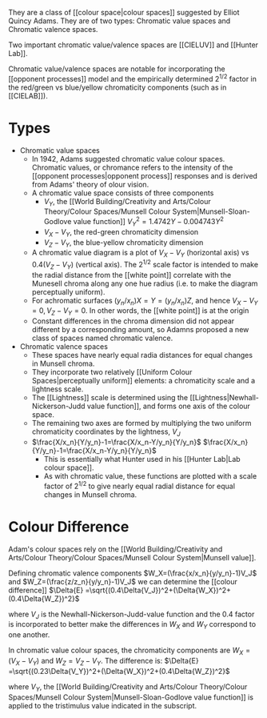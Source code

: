 They are a class of [[colour space|colour spaces]] suggested by Elliot Quincy Adams. They are of two types: Chromatic value spaces and Chromatic valence spaces.

Two important chromatic value/valence spaces are [[CIELUV]] and [[Hunter Lab]].

Chromatic value/valence spaces are notable for incorporating the [[opponent processes]] model and the empirically determined $2^{1/2}$ factor in the red/green vs blue/yellow chromaticity components (such as in [[CIELAB]]).

# Types
- Chromatic value spaces
	- In 1942, Adams suggested chromatic value colour spaces. Chromatic values, or chromance refers to the intensity of the [[opponent processes|opponent process]] responses and is derived from Adams' theory of olour vision.
	- A chromatic value space consists of three components
		- $V_Y$, the [[World Building/Creativity and Arts/Colour Theory/Colour Spaces/Munsell Colour System|Munsell-Sloan-Godlove value function]]
		  $V_Y^2=1.4742Y-0.004743Y^2$
		- $V_X-V_Y$, the red-green chromaticity dimension
		- $V_Z-V_Y$, the blue-yellow chromaticity dimension
	- A chromatic value diagram is a plot of $V_X-V_Y$ (horizontal axis) vs $0.4(V_Z-V_Y)$ (vertical axis). The $2^{1/2}$ scale factor is intended to make the radial distance from the [[white point]] correlate with the Munesell chroma along any one hue radius (i.e. to make the diagram perceptually uniform).
	- For achromatic surfaces $(y_n/x_n)X=Y=(y_n/x_n)Z$, and hence $V_X-V_Y=0, V_Z-V_Y=0$. In other words, the [[white point]] is at the origin
	- Constant differences in the chroma dimension did not appear different by a corresponding amount, so Adamns proposed a new class of spaces named chromatic valence.
- Chromatic valence spaces
	- These spaces have nearly equal radia distances for equal changes in Munsell chroma.
	- They incorporate two relatively [[Uniform Colour Spaces|perceptually uniform]] elements: a chromaticity scale and a lightness scale.
	- The [[Lightness]] scale is determined using the [[Lightness|Newhall-Nickerson-Judd value function]], and forms one axis of the colour space.
	- The remaining two axes are formed by multiplying the two uniform chromaticity coordinates by the lightness, $V_J$
	- $\frac{X/x_n}{Y/y_n}-1=\frac{X/x_n-Y/y_n}{Y/y_n}$
	  $\frac{X/x_n}{Y/y_n}-1=\frac{X/x_n-Y/y_n}{Y/y_n}$ 
	  - This is essentially what Hunter used in his [[Hunter Lab|Lab colour space]].
	  - As with chromatic value, these functions are plotted with a scale factor of $2^{1/2}$ to give nearly equal radial distance for equal changes in Munsell chroma.

# Colour Difference
Adam's colour spaces rely on the [[World Building/Creativity and Arts/Colour Theory/Colour Spaces/Munsell Colour System|Munsell value]].

Defining chromatic valence components
$W_X=(\frac{x/x_n}{y/y_n}-1)V_J$ and
$W_Z=(\frac{z/z_n}{y/y_n}-1)V_J$
we can determine the [[colour difference]] $\Delta{E} =\sqrt{(0.4\Delta{V_J})^2+(\Delta{W_X})^2+(0.4\Delta{W_Z})^2}$ 

where $V_J$ is the Newhall-Nickerson-Judd-value function and the 0.4 factor is incorporated to better make the differences in $W_X$ and $W_Y$ correspond to one another.

In chromatic value colour spaces, the chromaticity components are $W_X=(V_X-V_Y)$ and $W_Z=V_Z-V_Y$. The difference is: $\Delta{E} =\sqrt{(0.23\Delta{V_Y})^2+(\Delta{W_X})^2+(0.4\Delta{W_Z})^2}$ 

where $V_Y$, the [[World Building/Creativity and Arts/Colour Theory/Colour Spaces/Munsell Colour System|Munsell-Sloan-Godlove value function]] is applied to the tristimulus value indicated in the subscript.